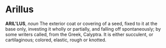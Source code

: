 # Arillus

**ARIL'LUS**, _noun_ The exterior coat or covering of a seed, fixed to it at the base only, investing it wholly or partially, and falling off spontaneously; by some writers called, from the Greek, Calyptra. It is either succulent, or cartilaginous; colored, elastic, rough or knotted.